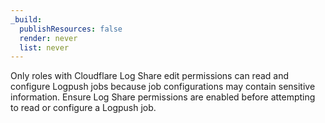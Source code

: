 ```yaml
---
_build:
  publishResources: false
  render: never
  list: never
---
```

Only roles with Cloudflare Log Share edit permissions can read and configure Logpush jobs because job configurations may contain sensitive information. Ensure Log Share permissions are enabled before attempting to read or configure a Logpush job.
